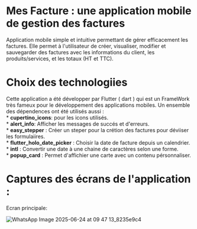 # Mes Facture : une application mobile de gestion des factures
  Application mobile simple et intuitive permettant de gérer efficacement les factures. Elle permet à l'utilisateur de créer, visualiser, modifier et sauvegarder des     factures avec les informations du client, les produits/services, et les totaux (HT et TTC).
  
# Choix des technologiies
  Cette application a été développer par Flutter ( dart ) qui est un FrameWork très fameux pour le développement des applications mobiles.
  Un ensemble des dépendences ont été utilisés aussi :  
      * **cupertino_icons**: pour les icons utilisés.   
      * **alert_info**: Afficher les messages de succés et d'erreurs.  
      * **easy_stepper** : Créer un steper pour la crétion des factures pour déviiser les formulaiires.  
      * **flutter_holo_date_picker** : Choisir la date de facture depuis un calendrier.  
      * **intl** : Convertir une date à une chaine de caractères selon une forme.  
      * **popup_card** : Permet d'affichier une carte avec un contenu pérsonnaliser.  

# Captures des écrans de l'application :
  Ecran principale:
   
  
  ![WhatsApp Image 2025-06-24 at 09 47 13_8235e9c4](https://github.com/user-attachments/assets/71fae3db-4a84-45ac-8e11-b37acda1c35a)
